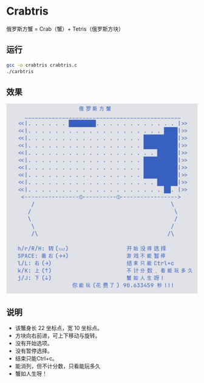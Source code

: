 # Crabtris

俄罗斯方蟹 = Crab（蟹）+ Tetris（俄罗斯方块）

## 运行

```bash
gcc -o crabtris crabtris.c
./carbtris
```

## 效果

![俄罗斯方蟹](./crabtris.png)

## 说明

- 该蟹身长 22 坐标点，宽 10 坐标点。
- 方块向右前进，可上下移动与旋转。
- 没有开始选项。
- 没有暂停选择。
- 结束只能Ctrl+c。
- 能消列，但不计分数，只看能玩多久
- 蟹如人生呀！
